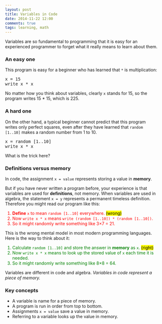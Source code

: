 ```yaml
---
layout: post
title: Variables in Code
date: 2014-11-22 12:00
comments: true
tags: learning, math
---
```


Variables are so fundamental to programming that it is easy
for an experienced programmer to forget what it really means
to learn about them.

### An easy one

This program is easy for a beginner who has learned that
<code>*</code> is multiplication:

<pre class="examp">
x = 15
write x * x
</pre>

No matter how you think about variables, clearly
<code>x</code> stands for 15, so the program
writes 15 * 15, which is 225.

### A hard one

On the other hand, a typical beginner cannot predict that
this program writes only perfect squares, even after they
have learned that <code>random [1..10]</code> makes a
random number from 1 to 10.

<pre class="examp">
x = random [1..10]
write x * x
</pre>

What is the trick here?

### Definitions versus memory

In code, the assignment <code>x = value</code> represents
storing a value in <strong>memory</strong>.

But if you have never written a program before, your experience
is that variables are used for <strong>definitions</strong>,
not memory.  When variables are used in algebra, the
statement <code>x = y</code> represents a permanent
timeless definition.  Therefore you might read our program like this:

<ol style="color:red">
<li><strong>Define</strong> <code>x</code> to mean
    <code>random [1..10]</code> everywhere.
    <mark>(wrong)</mark>
<li>Now <code>write x &ast; x</code> means
    <code>write (random [1..10]) &ast; (random [1..10])</code>.
<li>So it might randomly write something like 3&times;7 = 21.
</ol>

This is the wrong mental model in most modern
programming languages.  Here is the way to think about it:

<ol style="color:green">
<li>Calculate <code>random [1..10]</code> and store the answer in
   <strong>memory</strong> as <code>x</code>.  <mark>(right)</mark>
<li>Now <code>write x * x</code> means to look up the stored value of
   <code>x</code> each time it is needed.
<li>So it might randomly write something like 8&times;8 = 64.
</ol>

Variables are different in code and algebra.
<em>Variables in code represent a piece of memory.</em>

### Key concepts

 - A variable is name for a piece of memory.
 - A program is run in order from top to bottom.
 - Assignments <code>x = value</code> save a value in memory.
 - Referring to a variable looks up the value in memory.
